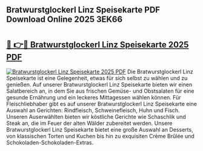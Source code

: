 ## Bratwurstglockerl Linz Speisekarte PDF Download Online 2025 3EK66

# <h2><a href="http://gc5yum.nevu.top/?p=Bratwurstglockerl+Linz+Speisekarte">🔗 👉🔴 Bratwurstglockerl Linz Speisekarte 2025 PDF</a></h2>

[![Bratwurstglockerl Linz Speisekarte 2025 PDF](https://i.imgur.com/dBaPXMq.png)](http://gc5yum.nevu.top/?p=Bratwurstglockerl+Linz+Speisekarte)
Die Bratwurstglockerl Linz Speisekarte ist eine Gelegenheit, etwas für sich selbst zu wählen und zu genießen. Auf unserer Bratwurstglockerl Linz Speisekarte bieten wir einen Salatbereich an, in dem Sie aus frischen Gemüse- und Obstsalaten für eine gesunde Ernährung und ein leckeres Mittagessen wählen können. Für Fleischliebhaber gibt es auf unserer Bratwurstglockerl Linz Speisekarte eine Auswahl an Gerichten: Rindfleisch, Schweinefleisch, Huhn und Fisch. Unseren Auserwählten bieten wir köstliche Gerichte wie Schaschlik und Steak an, die im Feuer der alten Wälder zubereitet werden. Unsere Bratwurstglockerl Linz Speisekarte bietet eine große Auswahl an Desserts, von klassischen Torten und Kuchen bis hin zu exquisiten Crème Brûlée und Schokoladen-Schokoladen-Extras.
